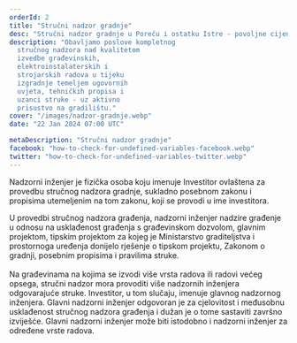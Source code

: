 ```yaml
---
orderId: 2
title: "Stručni nadzor gradnje"
desc: "Stručni nadzor gradnje u Poreču i ostatku Istre - povoljne cijene poslova kojima se uređuje područje prostornog uređenja i gradnje, a obavlja ga nadzorni inženjer"
description: "Obavljamo poslove kompletnog
  stručnog nadzora nad kvalitetom
  izvedbe građevinskih,
  elektroinstalaterskih i
  strojarskih radova u tijeku
  izgradnje temeljem ugovornih
  uvjeta, tehničkih propisa i
  uzanci struke - uz aktivno
  prisustvo na gradilištu."
cover: "/images/nadzor-gradnje.webp"
date: "22 Jan 2024 07:00 UTC"

metaDescription: "Stručni nadzor gradnje"
facebook: "how-to-check-for-undefined-variables-facebook.webp"
twitter: "how-to-check-for-undefined-variables-twitter.webp"
---
```


<p
   class="text-4 line-height-9 appear-animation"
   data-appear-animation="fadeIn"
   data-appear-animation-delay="100"
   >
   Nadzorni inženjer je fizička osoba koju
   imenuje Investitor ovlaštena za provedbu
   stručnog nadzora gradnje, sukladno posebnom
   zakonu i propisima utemeljenim na tom
   zakonu, koji se provodi u ime investitora.
</p>
<p
   class="m-0 p-0 appear-animation"
   data-appear-animation="fadeIn"
   data-appear-animation-delay="300"
   >
   U provedbi stručnog nadzora građenja,
   nadzorni inženjer nadzire građenje u odnosu
   na usklađenost građenja s građevinskom
   dozvolom, glavnim projektom, tipskim
   projektom za kojeg je Ministarstvo
   graditeljstva i prostornoga uređenja
   donijelo rješenje o tipskom projektu,
   Zakonom o gradnji, posebnim propisima i
   pravilima struke.
   <br />
   <br />
   Na građevinama na kojima se izvodi više
   vrsta radova ili radovi većeg opsega,
   stručni nadzor mora provoditi više nadzornih
   inženjera odgovarajuće struke. Investitor, u
   tom slučaju, imenuje glavnog nadzornog
   inženjera. Glavni nadzorni inženjer
   odgovoran je za cjelovitost i međusobnu
   usklađenost stručnog nadzora građenja i
   dužan je o tome sastaviti završno izviješće.
   Glavni nadzorni inženjer može biti istodobno
   i nadzorni inženjer za određene vrste
   radova.
</p>

